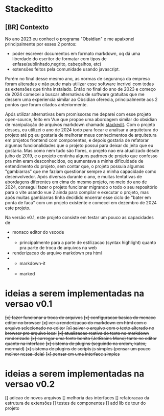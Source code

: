 # Stackeditto

## [BR] Contexto

No ano 2023 eu conheci o programa "Obsidian" e me apaixonei principalmente por esses 2 pontos:
- poder escrever documentos em formato markdown, oq dá uma liberdade do escritor de formatar com tipos de enfase(sublinhado,negrito, cabeçalhos, etc)
- extensões feitos pela comunidade usando javascript.

Porém no final desse mesmo ano, as normas de segurança da empresa foram alteradas e não pude mais utilizar esse software incrivel com todas as extensões que tinha instalado. Então no final do ano de 2023 e começo de 2024 comecei a buscar alternativas de software gratuitas que me dessem uma experiencia similar ao Obsidian oferecia, principalmente aos 2 pontos que foram citados anteriormente.

Após utilizar alternativas bem promissoras me deparei com esse projeto open-source, feito em Vue que propoe uma abordagem similar do obsidian de manipulação de arquivos markdown chamado [stackedit](https://github.com/benweet/stackedit). Com o projeto desses, eu utilizei o ano de 2024 todo para focar e analisar a arquitetura do projeto até pq eu gostaria de melhorar meus conhecimentos de arquitetura em projetos frontend com componentes, e depois gostaria de refatorar algumas funcionalidades que o projeto possui para deixar do jeito que eu gostaria. Mas como nem tudo são flores, o projeto nao era atualizado desde julho de 2019, e o projeto continha alguns padroes de projeto que confesso pra mim eram desconhecidos, oq aumentava a minha dificuldade de entendimento do projeto, sem contar que, o projeto possuia algumas "gambiarras" que me faziam questionar sempre a minha capacidade como desenvolvedor. Após diversas durante o ano, e muitas tentativas de abordagens diferentes em cima do mesmo projeto, no meio do ano de 2024, consegui fazer o projeto funcionar migrando o todo o seu repositório para o vite usando vue 2 ainda para compilar e executar o projeto, mas após muitas gambiarras tinha decidido encerrar esse ciclo de "bater em ponta de faca" com um projeto existente e comecei em dezembro de 2024 este projeto.

Na versão v0.1, este projeto consiste em testar um pouco as capacidades de
- monaco editor do vscode
- - principalmente para a parte de estilizacao (syntax highlight) quanto pra parte de troca de arquivos na web
- renderizacao do arquivo markdown pra html
- - markdown-it
- - marked

# ideias a serem implementadas na versao v0.1

~~[x] fazer funcionar a troca de arquivos~~
~~[x] configuracao basica do monaco editor no browser~~
~~[x] ver a renderizacao do markdown em html com o arquivo selecionado no editor~~
~~[x] salvar o arquivo com o texto alterado no browser pro arquivo local~~
~~[x] atualizacao reativa do texto no markdown renderizado~~
~~[x] carregar uma fonte bonita (JetBrains Mono) tanto no editor quanto na interface~~
~~[x] sistema de plugins (seguindo na ordem, katex, mermaid)~~
~~[x] sistema de plugins de scripts js simples (pensar um pouco melhor nessa ideia)~~
~~[x] pensar em uma interface simples~~

# ideias a serem implementadas na versao v0.2

[] adicao de novos arquivos
[] melhoria das interfaces
[] refatoracao da estrutura de extensões
[] testes de componentes
[] add lib de tour do projeto
